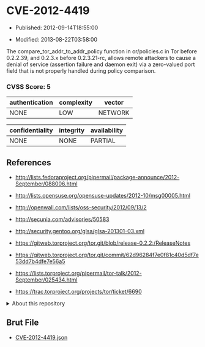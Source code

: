 # CVE-2012-4419

- Published: 2012-09-14T18:55:00

- Modified: 2013-08-22T03:58:00

The compare_tor_addr_to_addr_policy function in or/policies.c in Tor before 0.2.2.39, and 0.2.3.x before 0.2.3.21-rc, allows remote attackers to cause a denial of service (assertion failure and daemon exit) via a zero-valued port field that is not properly handled during policy comparison.

### CVSS Score: **5**

| authentication | complexity | vector |
| --- | --- | --- |
| NONE | LOW | NETWORK |

| confidentiality | integrity | availability |
| --- | --- | --- |
| NONE | NONE | PARTIAL |

## References

* http://lists.fedoraproject.org/pipermail/package-announce/2012-September/088006.html

* http://lists.opensuse.org/opensuse-updates/2012-10/msg00005.html

* http://openwall.com/lists/oss-security/2012/09/13/2

* http://secunia.com/advisories/50583

* http://security.gentoo.org/glsa/glsa-201301-03.xml

* https://gitweb.torproject.org/tor.git/blob/release-0.2.2:/ReleaseNotes

* https://gitweb.torproject.org/tor.git/commit/62d96284f7e0f81c40d5df7e53dd7b4dfe7e56a5

* https://lists.torproject.org/pipermail/tor-talk/2012-September/025434.html

* https://trac.torproject.org/projects/tor/ticket/6690

<details>
<summary>About this repository</summary> 

  This repository is part of the project [Live Hack CVE](https://github.com/Live-Hack-CVE). Main website can be found [www.live-hack.org](https://www.live-hack.org) 
  
  Made by [Sn0wAlice](https://github.com/Sn0wAlice) for the people that care about security and need to have a feed of the latest CVEs. Hope you enjoy it, don't forget to star the repo and follow me on [Twitter](https://twitter.com/Sn0wAlice) and [Github](https://github.com/Sn0wAlice). And that is my [personnal website](https://www.alice-snow.me/)

  - [Home Page](https://github.com/Live-Hack-CVE)
  - [Framework](https://github.com/Live-Hack-CVE/cve-framework)
  - [CVE database](https://github.com/Live-Hack-CVE/full_database)
  - [Changelog](https://github.com/Live-Hack-CVE/Changelog)
</details>

## Brut File

* [CVE-2012-4419.json](https://raw.githubusercontent.com/Live-Hack-CVE/full_database/main/cves/2012/CVE-2012-4419.json)

